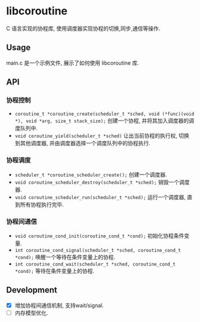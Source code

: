 # libcoroutine

C 语言实现的协程库, 使用调度器实现协程的切换,同步,通信等操作.

## Usage

main.c 是一个示例文件, 展示了如何使用 libcoroutine 库.

## API

### 协程控制

- `coroutine_t *coroutine_create(scheduler_t *sched, void (*func)(void *), void *arg, size_t stack_size);` 创建一个协程, 并将其加入调度器的调度队列中.
- `void coroutine_yield(scheduler_t *sched)` 让出当前协程的执行权, 切换到其他调度器, 并由调度器选择一个调度队列中的协程执行.

### 协程调度

- `scheduler_t *coroutine_scheduler_create();` 创建一个调度器.
- `void coroutine_scheduler_destroy(scheduler_t *sched);` 销毁一个调度器.
- `void coroutine_scheduler_run(scheduler_t *sched);` 运行一个调度器, 直到所有协程执行完毕.

### 协程间通信

- `void coroutine_cond_init(coroutine_cond_t *cond);` 初始化协程条件变量.
- `int coroutine_cond_signal(scheduler_t *sched, coroutine_cond_t *cond);` 唤醒一个等待在条件变量上的协程.
- `int coroutine_cond_wait(scheduler_t *sched, coroutine_cond_t *cond);` 等待在条件变量上的协程.

## Development

- [x] 增加协程间通信机制, 支持wait/signal.
- [ ] 内存模型优化.
